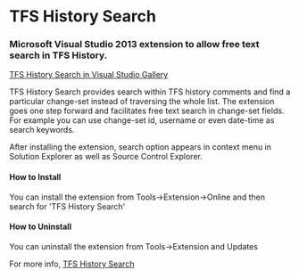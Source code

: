 # TFS History Search
<h3>Microsoft Visual Studio 2013 extension to allow free text search in TFS History.</h3>
<a href="https://visualstudiogallery.msdn.microsoft.com/6dc1be7b-af30-40da-99d5-85a44b6b4717">TFS History Search in Visual Studio Gallery</a>

TFS History Search provides search within TFS history comments and find a particular change-set instead of traversing the whole list. The extension goes one step forward and facilitates free text search in change-set fields. For example you can use change-set id, username or even date-time as search keywords.

After installing the extension, search option appears in context menu in Solution Explorer as well as Source Control Explorer.

<h4>How to Install</h4>
You can install the extension from Tools->Extension->Online and then search for 'TFS History Search'

<h4>How to Uninstall</h4>
You can uninstall the extension from Tools->Extension and Updates

For more info,  <a href="https://visualstudiogallery.msdn.microsoft.com/6dc1be7b-af30-40da-99d5-85a44b6b4717">TFS History Search</a>

